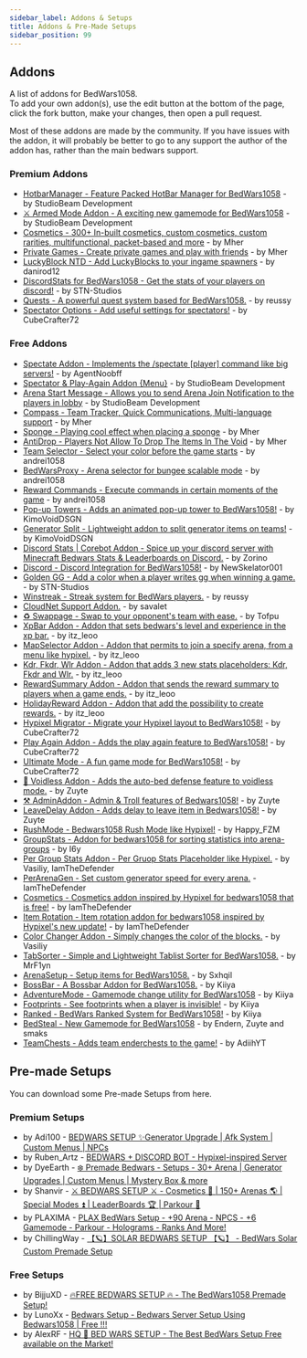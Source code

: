 ```yaml
---
sidebar_label: Addons & Setups
title: Addons & Pre-Made Setups
sidebar_position: 99
---
```


## Addons

A list of addons for BedWars1058. <br/>
To add your own addon(s), use the edit button at the bottom of the page, click the fork button, make your changes, then open a pull request.

Most of these addons are made by the community.
If you have issues with the addon, it will probably be better to go to any support the author of the addon has, rather than the main bedwars support.

### Premium Addons
- [HotbarManager - Feature Packed HotBar Manager for BedWars1058](https://polymart.org/resource/2183/) - by StudioBeam Development
- [⚔️ Armed Mode Addon - A exciting new gamemode for BedWars1058](https://polymart.org/resource/2394/) - by StudioBeam Development
- [Cosmetics - 300+ In-built cosmetics, custom cosmetics, custom rarities, multifunctional, packet-based and more](https://polymart.org/resource/1619/) - by Mher
- [Private Games - Create private games and play with friends](https://polymart.org/resource/1620/) - by Mher
- [LuckyBlock NTD - Add LuckyBlocks to your ingame spawners](https://spigotmc.org/resources/94872/) - by danirod12
- [DiscordStats for BedWars1058 - Get the stats of your players on discord!](https://polymart.org/resource/1889/) - by STN-Studios
- [Quests - A powerful quest system based for BedWars1058.](https://polymart.org/resource/1802/) - by reussy
- [Spectator Options - Add useful settings for spectators!](https://polymart.org/resource/1916/) - by CubeCrafter72

### Free Addons
- [Spectate Addon - Implements the /spectate [player] command like big servers!](https://polymart.org/resource/4496/) - by AgentNoobff
- [Spectator & Play-Again Addon {Menu}](https://polymart.org/resource/1937/) - by StudioBeam Development
- [Arena Start Message - Allows you to send Arena Join Notification to the players in lobby](https://polymart.org/resource/1880/) - by StudioBeam Development
- [Compass - Team Tracker, Quick Communications, Multi-language support](https://spigotmc.org/resources/91537/) - by Mher
- [Sponge - Playing cool effect when placing a sponge](https://spigotmc.org/resources/93540/) - by Mher
- [AntiDrop - Players Not Allow To Drop The Items In The Void](https://spigotmc.org/resources/86391/) - by Mher
- [Team Selector - Select your color before the game starts](https://spigotmc.org/resources/60438/) - by andrei1058
- [BedWarsProxy - Arena selector for bungee scalable mode](https://spigotmc.org/resources/66642/) - by andrei1058
- [Reward Commands - Execute commands in certain moments of the game](https://spigotmc.org/resources/55381/) - by andrei1058
- [Pop-up Towers - Adds an animated pop-up tower to BedWars1058!](https://spigotmc.org/resources/83661/) - by KimoVoidDSGN
- [Generator Split - Lightweight addon to split generator items on teams!](https://spigotmc.org/resources/83883/) - by KimoVoidDSGN
- [Discord Stats | Corebot Addon - Spice up your discord server with Minecraft Bedwars Stats & Leaderboards on Discord.](https://builtbybit.com/resources/20403/) - by Zorino
- [Discord - Discord Integration for BedWars1058!](https://spigotmc.org/resources/110672/) - by NewSkelator001
- [Golden GG - Add a color when a player writes gg when winning a game.](https://spigotmc.org/resources/95321/) - by STN-Studios
- [Winstreak - Streak system for BedWars players.](https://polymart.org/resource/1871/) - by reussy
- [CloudNet Support Addon.](https://spigotmc.org/resources/100041/) - by savalet
- [♻️ Swappage - Swap to your opponent's team with ease.](https://spigotmc.org/resources/102551/) - by Tofpu
- [XpBar Addon - Addon that sets bedwars's level and experience in the xp bar.](https://polymart.org/resource/2743/) - by itz_leoo
- [MapSelector Addon - Addon that permits to join a specify arena, from a menu like hypixel.](https://polymart.org/resource/2776/) - by itz_leoo
- [Kdr, Fkdr, Wlr Addon - Addon that adds 3 new stats placeholders: Kdr, Fkdr and Wlr.](https://polymart.org/resource/2778/) - by itz_leoo
- [RewardSummary Addon - Addon that sends the reward summary to players when a game ends.](https://polymart.org/resource/2826/) - by itz_leoo
- [HolidayReward Addon - Addon that add the possibility to create rewards.](https://polymart.org/resource/3079/) - by itz_leoo
- [Hypixel Migrator - Migrate your Hypixel layout to BedWars1058!](https://polymart.org/resource/2836/) - by CubeCrafter72
- [Play Again Addon - Adds the play again feature to BedWars1058!](https://polymart.org/resource/1946/) - by CubeCrafter72
- [Ultimate Mode - A fun game mode for BedWars1058!](https://polymart.org/resource/2785/) - by CubeCrafter72
- [🍇 Voidless Addon - Adds the auto-bed defense feature to voidless mode.](https://polymart.org/resource/2599/) - by Zuyte
- [⚒️ AdminAddon - Admin & Troll features of Bedwars1058!](https://polymart.org/resource/2684/) - by Zuyte
- [LeaveDelay Addon - Adds delay to leave item in Bedwars1058!](https://polymart.org/resource/2805/) - by Zuyte
- [RushMode - Bedwars1058 Rush Mode like Hypixel!](https://spigotmc.org/resources/105028/) - by Happy_FZM
- [GroupStats - Addon for bedwars1058 for sorting statistics into arena-groups](https://polymart.org/resource/3184/) - by I6y
- [Per Group Stats Addon - Per Gruop Stats Placeholder like Hypixel.](https://spigotmc.org/resources/105279/) - by Vasiliy, IamTheDefender
- [PerArenaGen - Set custom generator speed for every arena.](https://polymart.org/resource/2815/) - IamTheDefender
- [Cosmetics - Cosmetics addon inspired by Hypixel for bedwars1058 that is free!](https://spigotmc.org/resources/106685/) - by IamTheDefender
- [Item Rotation - Item rotation addon for bedwars1058 inspired by Hypixel's new update!](https://spigotmc.org/resources/107016/) - by IamTheDefender
- [Color Changer Addon - Simply changes the color of the blocks.](https://spigotmc.org/resources/104501/) - by Vasiliy
- [TabSorter - Simple and Lightweight Tablist Sorter for BedWars1058.](https://spigotmc.org/resources/100842/) - by MrF1yn
- [ArenaSetup - Setup items for BedWars1058.](https://spigotmc.org/resources/97709/) - by Sxhqil
- [BossBar - A Bossbar Addon for BedWars1058.](https://polymart.org/resource/2881/) - by Kiiya
- [AdventureMode - Gamemode change utility for BedWars1058](https://polymart.org/resource/3296/) - by Kiiya
- [Footprints - See footprints when a player is invisible!](https://polymart.org/resource/4064/) - by Kiiya
- [Ranked - BedWars Ranked System for BedWars1058!](https://polymart.org/resource/4200/) - by Kiiya
- [BedSteal - New Gamemode for BedWars1058](https://polymart.org/resource/3575/) - by Endern, Zuyte and smaks
- [TeamChests - Adds team enderchests to the game!](https://spigotmc.org/resources/99258/) - by  AdiihYT

## Pre-made Setups

You can download some Pre-made Setups from here.

### Premium Setups
- by Adi100 - [BEDWARS SETUP ✨Generator Upgrade | Afk System | Custom Menus | NPCs](https://builtbybit.com/resources/12378/)
- by Ruben_Artz - [BEDWARS + DISCORD BOT - Hypixel-inspired Server](https://polymart.org/resource/544/)
- by DyeEarth - [❄️ Premade Bedwars - Setups - 30+ Arena | Generator Upgrades | Custom Menus | Mystery Box & more](https://polymart.org/resource/1679/)
- by Shanvir - [⚔ BEDWARS SETUP ⚔ - Cosmetics 💄 | 150+ Arenas 🌎 | Special Modes ⏫ | LeaderBoards 🏆 | Parkour 🏃](https://polymart.org/resource/2913/)
- by PLAXIMA - [PLAX BedWars Setup - +90 Arena - NPCS - +6 Gamemode - Parkour - Holograms - Ranks And More!](https://polymart.org/resource/3524/)
- by ChillingWay - [【🪐】SOLAR BEDWARS SETUP 【🪐】 - BedWars Solar Custom Premade Setup](https://polymart.org/resource/4170/)

### Free Setups

- by BijjuXD - [🔥FREE BEDWARS SETUP 🔥 - The BedWars1058 Premade Setup!](https://polymart.org/r/4343/)
- by LunoXx - [Bedwars Setup - Bedwars Server Setup Using Bedwars1058 | Free !!!](https://polymart.org/resource/2810/)
- by AlexRF - [HQ 🌟 BED WARS SETUP - The Best BedWars Setup Free available on the Market!](https://polymart.org/resource/4292/)
